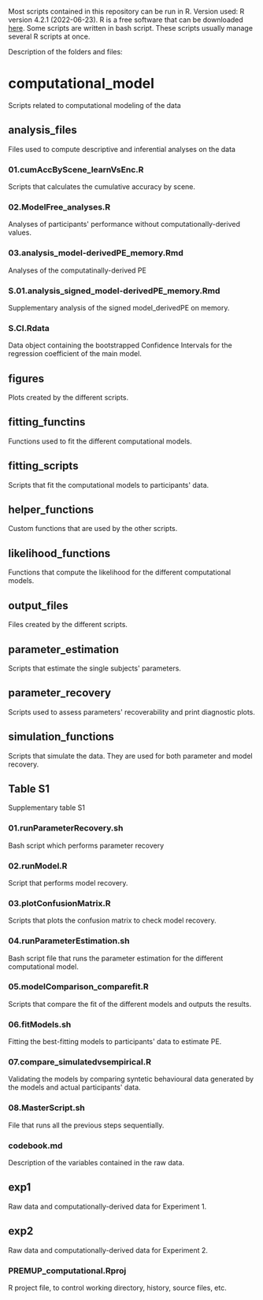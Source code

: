 Most scripts contained in this repository can be run in R. 
Version used: R version 4.2.1 (2022-06-23).
R is a free software that can be downloaded [here](https://cran.r-project.org/). 
Some scripts are written in bash script. These scripts usually manage several R scripts at once. 

Description of the folders and files:
# computational_model
Scripts related to computational modeling of the data
## analysis_files
Files used to compute descriptive and inferential analyses on the data
### 01.cumAccByScene_learnVsEnc.R
Scripts that calculates the cumulative accuracy by scene.
### 02.ModelFree_analyses.R
Analyses of participants' performance without computationally-derived values. 
### 03.analysis_model-derivedPE_memory.Rmd
Analyses of the computatinally-derived PE
### S.01.analysis_signed_model-derivedPE_memory.Rmd
Supplementary analysis of the signed model_derivedPE on memory. 
### S.CI.Rdata
Data object containing the bootstrapped Confidence Intervals for the regression coefficient of the main model. 
## figures
Plots created by the different scripts. 
## fitting_functins
Functions used to fit the different computational models. 
## fitting_scripts
Scripts that fit the computational models to participants' data. 
## helper_functions
Custom functions that are used by the other scripts. 
## likelihood_functions
Functions that compute the likelihood for the different computational models. 
## output_files
Files created by the different scripts. 
## parameter_estimation
Scripts that estimate the single subjects' parameters. 
## parameter_recovery
Scripts used to assess parameters' recoverability and print diagnostic plots. 
## simulation_functions
Scripts that simulate the data. They are used for both parameter and model recovery. 
## Table S1
Supplementary table S1
### 01.runParameterRecovery.sh
Bash script which performs parameter recovery
### 02.runModel.R
Script that performs model recovery. 
### 03.plotConfusionMatrix.R
Scripts that plots the confusion matrix to check model recovery. 
### 04.runParameterEstimation.sh
Bash script file that runs the parameter estimation for the different computational model. 
### 05.modelComparison_comparefit.R
Scripts that compare the fit of the different models and outputs the results.
### 06.fitModels.sh
Fitting the best-fitting models to participants' data to estimate PE. 
### 07.compare_simulatedvsempirical.R
Validating the models by comparing syntetic behavioural data generated by the models and actual participants' data. 
### 08.MasterScript.sh
File that runs all the previous steps sequentially. 
### codebook.md
Description of the variables contained in the raw data. 
## exp1
Raw data and computationally-derived data for Experiment 1. 
## exp2
Raw data and computationally-derived data for Experiment 2. 
### PREMUP_computational.Rproj
R project file, to control working directory, history, source files, etc. 



